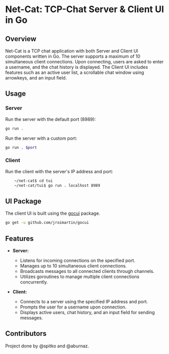 # Net-Cat: TCP-Chat Server & Client UI in Go

## Overview

Net-Cat is a TCP chat application with both Server and Client UI components written in Go. The server supports a maximum of 10 simultaneous client connections. Upon connecting, users are asked to enter a username, and the chat history is displayed.
The Client UI includes features such as an active user list, a scrollable chat window using arrowkeys, and an input field.

## Usage

### Server

Run the server with the default port (8989):

```bash
go run .
```

Run the server with a custom port:

```bash
go run . $port
```

### Client

Run the client with the server's IP address and port:

```bash
    ~/net-cat$ cd tui
    ~/net-cat/tui$ go run . localhost 8989
```

## UI Package

The client UI is built using the [gocui](https://github.com/jroimartin/gocui) package.

```bash
go get -u github.com/jroimartin/gocui
```

## Features

- **Server:**

  - Listens for incoming connections on the specified port.
  - Manages up to 10 simultaneous client connections.
  - Broadcasts messages to all connected clients through channels.
  - Utilizes goroutines to manage multiple client connections concurrently.

- **Client:**
  - Connects to a server using the specified IP address and port.
  - Prompts the user for a username upon connection.
  - Displays active users, chat history, and an input field for sending messages.


## Contributors

Project done by @spitko and @aburnaz.
